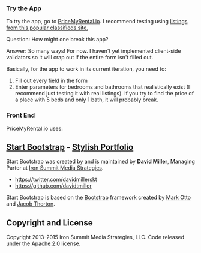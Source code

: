 ### Try the App

To try the app, go to [PriceMyRental.io](http://pricemyrental.io). I recommend testing using [listings from this popular classifieds site.](https://sfbay.craigslist.org/search/sfc/apa)

Question: How might one break this app?

Answer: So many ways! For now. I haven't yet implemented client-side validators so it will crap out if the entire form isn't filled out.

Basically, for the app to work in its current iteration, you need to:

1. Fill out every field in the form
2. Enter parameters for bedrooms and bathrooms that realistically exist (I recommend just testing it with real listings). If you try to find the price of a place with 5 beds and only 1 bath, it will probably break. 

### Front End

PriceMyRental.io uses:

## [Start Bootstrap](http://startbootstrap.com/) - [Stylish Portfolio](http://startbootstrap.com/template-overviews/stylish-portfolio/)


Start Bootstrap was created by and is maintained by **David Miller**, Managing Parter at [Iron Summit Media Strategies](http://www.ironsummitmedia.com/).

* https://twitter.com/davidmillerskt
* https://github.com/davidtmiller

Start Bootstrap is based on the [Bootstrap](http://getbootstrap.com/) framework created by [Mark Otto](https://twitter.com/mdo) and [Jacob Thorton](https://twitter.com/fat).

## Copyright and License

Copyright 2013-2015 Iron Summit Media Strategies, LLC. Code released under the [Apache 2.0](https://github.com/IronSummitMedia/startbootstrap-stylish-portfolio/blob/gh-pages/LICENSE) license.
